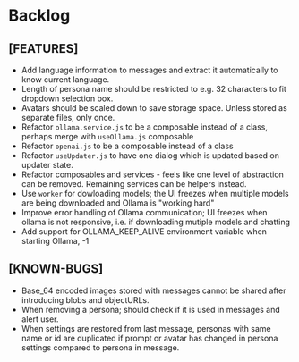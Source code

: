 # Backlog

## [FEATURES]
- Add language information to messages and extract it automatically to know current language.
- Length of persona name should be restricted to e.g. 32 characters to fit dropdown selection box.
- Avatars should be scaled down to save storage space. Unless stored as separate files, only once.
- Refactor `ollama.service.js` to be a composable instead of a class, perhaps merge with `useOllama.js` composable
- Refactor `openai.js` to be a composable instead of a class
- Refactor `useUpdater.js` to have one dialog which is updated based on updater state.
- Refactor composables and services - feels like one level of abstraction can be removed. Remaining services can be helpers instead.
- Use `worker` for dowloading models; the UI freezes when multiple models are being downloaded and Ollama is "working hard"
- Improve error handling of Ollama communication; UI freezes when ollama is not responsive, i.e. if downloading mutiple models and chatting
- Add support for OLLAMA_KEEP_ALIVE environment variable when starting Ollama, -1

## [KNOWN-BUGS]
- Base_64 encoded images stored with messages cannot be shared after introducing blobs and objectURLs.
- When removing a persona; should check if it is used in messages and alert user.
- When settings are restored from last message, personas with same name or id are duplicated if prompt or avatar has changed in persona settings compared to persona in message.

